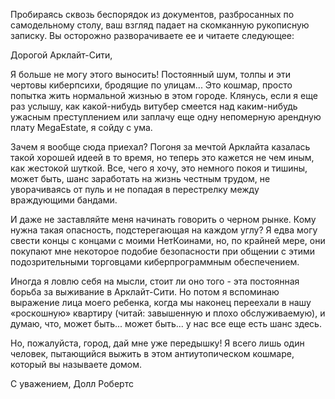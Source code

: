 Пробираясь сквозь беспорядок из документов, разбросанных по самодельному столу, ваш взгляд падает на скомканную рукописную записку. Вы осторожно разворачиваете ее и читаете следующее:

Дорогой Арклайт-Сити,

Я больше не могу этого выносить! Постоянный шум, толпы и эти чертовы киберпсихи, бродящие по улицам... Это кошмар, просто попытка жить нормальной жизнью в этом городе. Клянусь, если я еще раз услышу, как какой-нибудь витубер смеется над каким-нибудь ужасным преступлением или заплачу еще одну непомерную арендную плату MegaEstate, я сойду с ума.

Зачем я вообще сюда приехал? Погоня за мечтой Арклайта казалась такой хорошей идеей в то время, но теперь это кажется не чем иным, как жестокой шуткой. Все, чего я хочу, это немного покоя и тишины, может быть, шанс заработать на жизнь честным трудом, не уворачиваясь от пуль и не попадая в перестрелку между враждующими бандами.

И даже не заставляйте меня начинать говорить о черном рынке. Кому нужна такая опасность, подстерегающая на каждом углу? Я едва могу свести концы с концами с моими НетКоинами, но, по крайней мере, они покупают мне некоторое подобие безопасности при общении с этими подозрительными торговцами киберпрограммным обеспечением.

Иногда я ловлю себя на мысли, стоит ли оно того - эта постоянная борьба за выживание в Арклайт-Сити. Но потом я вспоминаю выражение лица моего ребенка, когда мы наконец переехали в нашу «роскошную» квартиру (читай: завышенную и плохо обслуживаемую), и думаю, что, может быть... может быть... у нас все еще есть шанс здесь.

Но, пожалуйста, город, дай мне уже передышку! Я всего лишь один человек, пытающийся выжить в этом антиутопическом кошмаре, который вы называете домом.

С уважением,
Долл Робертс
